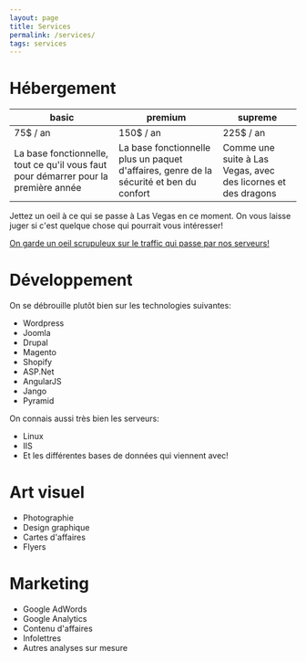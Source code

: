 ```yaml
---
layout: page
title: Services
permalink: /services/
tags: services
---
```


# Hébergement

| basic | premium | supreme |
|------|------|------|
| 75$ / an | 150$ / an | 225$ / an |
| La base fonctionnelle, tout ce qu'il vous faut pour démarrer pour la première année | La base fonctionnelle plus un paquet d'affaires, genre de la sécurité et ben du confort | Comme une suite à Las Vegas, avec des licornes et des dragons |

Jettez un oeil à ce qui se passe à Las Vegas en ce moment. On vous laisse juger si c'est quelque chose qui pourrait vous intéresser!

[On garde un oeil scrupuleux sur le traffic qui passe par nos serveurs!](#)

# Développement

On se débrouille plutôt bien sur les technologies suivantes:

* Wordpress
* Joomla
* Drupal
* Magento
* Shopify
* ASP.Net
* AngularJS
* Jango
* Pyramid

On connais aussi très bien les serveurs:

* Linux
* IIS
* Et les différentes bases de données qui viennent avec!


# Art visuel

* Photographie
* Design graphique
* Cartes d'affaires
* Flyers

# Marketing

* Google AdWords
* Google Analytics
* Contenu d'affaires
* Infolettres
* Autres analyses sur mesure
